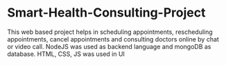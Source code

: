 # Smart-Health-Consulting-Project
This web based project helps in scheduling appointments, rescheduling appointments, cancel appointments and consulting doctors online by chat or video call. NodeJS was used as backend language and mongoDB as database. HTML, CSS, JS was used in UI
